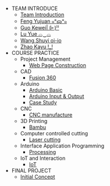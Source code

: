 * TEAM INTRODUCE
  * [Team Introduction](teamintro.md)
  * [Feng Yujuan ๑ᵒᯅᵒ๑ ](FYJ.md)
  * [Guo Kewei| ᐕ)⁾⁾](GKW.md)
  * [Lu Yue ⌓‿⌓ ](LY.md)
  * [Wang Shuyi oi-io ](WSY.md)
  * [Zhao Kayu !_! ](ZKY.md)
* COURSE PRACTICE
  * Project Management
    * [Web Page Construction](_webbuild.md)
  * CAD
    * [Fusion 360](_fusion360.md)
  * Arduino
    * [Arduino Basic](_arduino_basic.md)
    * [Arduino Input & Output](_arduino_input_output.md)
    * [Case Study](_cases.md)
  * CNC
    * [CNC manufacture](_cnc.md)
  * 3D Printing
    * [Bambu](_Bambu.md)
  * Computer controlled cutting
    * [Laser cutting](_Computer_controlled_cutting.md)
  * Interface Application Programming
    * [Processing](_processing.md)
  * IoT and Interaction
    * [IoT](_IOT.md)
* FINAL PROJECT
  * [Initial Concept](_concept.md)
